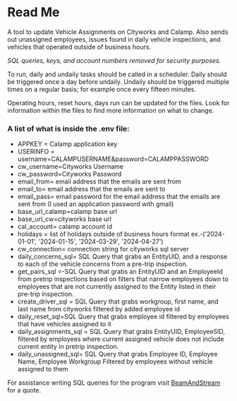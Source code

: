 # Read Me
A tool to update Vehicle Assignments on Cityworks and Calamp. Also sends out unassigned employees, issues found in daily vehicle inspections, and vehicles that operated outside of business hours.

*SQL queries, keys, and account numbers removed for security purposes.*

To run, daily and undaily tasks should be called in a scheduler. Daily should be triggered once a day before undaily. Undaily should be triggered multiple times on a regular basis; for example once every fifteen minutes.

Operating hours, reset hours, days run can be updated for the files. Look for information within the files to find more information on what to change. 

### A list of what is inside the .env file:
- APPKEY = Calamp application key
- USERINFO = username=CALAMPUSERNAME&password=CALAMPPASSWORD
- cw_username=Cityworks Username
- cw_password=Cityworks Password
- email_from= email address that the emails are sent from
- email_to= email address that the emails are sent to
- email_pass= email password for the email address that the emails are sent from (I used an application password with gmail)
- base_url_calamp=calamp base url
- base_url_cw=cityworks base url
- cal_account= calamp account id
- holidays = list of holidays outside of business hours format ex.-('2024-01-01', '2024-01-15', '2024-03-29', '2024-04-27')
- cw_connection= connection string for cityworks sql server
- daily_concerns_sql= SQL Query that grabs an EntityUID, and a response to each of the vehicle concerns from a pre-trip inspection. 
- get_pairs_sql =-SQL Query that grabs an EntityUID and an EmployeeId from pretrip inspections based on filters that narrow employees down to employees that are not currently assigned to the Entity listed in their pre-trip inspection. 
- create_driver_sql = SQL Query that grabs workgroup, first name, and last name from cityworks filtered by added employee id 
- daily_reset_sql=SQL Query that grabs employee id filtered by employees that have vehicles assigned to it
- daily_assignments_sql = SQL Query that grabs EntityUID, EmployeeSID, filtered by employees where current assigned vehicle does not include current entity in pretrip inspection. 
- daily_unassigned_sql= SQL Query that grabs Employee ID, Employee Name, Employee Workgroup Filtered by employees without vehicle assigned to them


For assistance writing SQL queries for the program visit [BeamAndStream](https://www.beamandstream.com/) for a quote.
